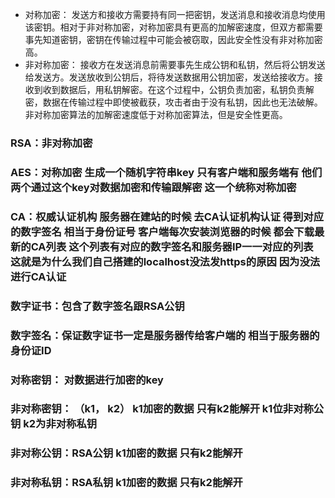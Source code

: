 + 对称加密：
发送方和接收方需要持有同一把密钥，发送消息和接收消息均使用该密钥。相对于非对称加密，对称加密具有更高的加解密速度，但双方都需要事先知道密钥，密钥在传输过程中可能会被窃取，因此安全性没有非对称加密高。
+ 非对称加密：
接收方在发送消息前需要事先生成公钥和私钥，然后将公钥发送给发送方。发送放收到公钥后，将待发送数据用公钥加密，发送给接收方。接收到收到数据后，用私钥解密。在这个过程中，公钥负责加密，私钥负责解密，数据在传输过程中即使被截获，攻击者由于没有私钥，因此也无法破解。非对称加密算法的加解密速度低于对称加密算法，但是安全性更高。

### RSA：非对称加密
### AES：对称加密 生成一个随机字符串key 只有客户端和服务端有 他们两个通过这个key对数据加密和传输跟解密 这一个统称对称加密
### CA：权威认证机构 服务器在建站的时候 去CA认证机构认证 得到对应的数字签名 相当于身份证号 客户端每次安装浏览器的时候 都会下载最新的CA列表 这个列表有对应的数字签名和服务器IP一一对应的列表 这就是为什么我们自己搭建的localhost没法发https的原因 因为没法进行CA认证
### 数字证书：包含了数字签名跟RSA公钥
### 数字签名：保证数字证书一定是服务器传给客户端的 相当于服务器的身份证ID
### 对称密钥： 对数据进行加密的key
### 非对称密钥： （k1， k2） k1加密的数据 只有k2能解开 k1位非对称公钥 k2为非对称私钥
### 非对称公钥：RSA公钥 k1加密的数据 只有k2能解开
### 非对称私钥：RSA私钥 k1加密的数据 只有k2能解开
